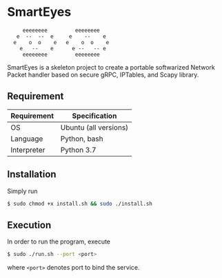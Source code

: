 
# SmartEyes

```text
     eeeeeeee         eeeeeeee   
   e  --  --  e     e    --    e
  e    o  o    e   e    o  o    e
    e   --    e      e --   -- e
     eeeeeeee         eeeeeeee
```

SmartEyes is a skeleton project to create a portable softwarized Network Packet handler based on secure gRPC, IPTables, and Scapy library.
## Requirement

Requirement         | Specification
------------------- | --------------------------------------
OS                  | Ubuntu (all versions)
Language            | Python, bash
Interpreter         | Python 3.7

## Installation

Simply run

```bash
$ sudo chmod +x install.sh && sudo ./install.sh
```
 
 
## Execution

In order to run the program, execute

```bash
$ sudo ./run.sh --port <port>
```

where `<port>` denotes port to bind the service.



